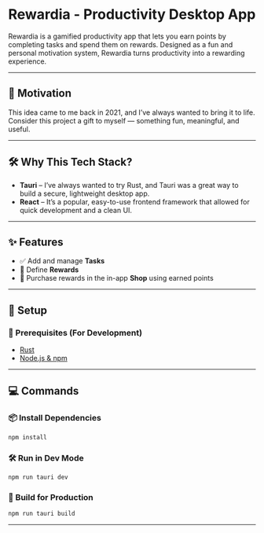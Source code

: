 
# Rewardia - Productivity Desktop App

Rewardia is a gamified productivity app that lets you earn points by completing tasks and spend them on rewards. Designed as a fun and personal motivation system, Rewardia turns productivity into a rewarding experience.

---

## 🚀 Motivation

This idea came to me back in 2021, and I’ve always wanted to bring it to life. Consider this project a gift to myself — something fun, meaningful, and useful.

---

## 🛠️ Why This Tech Stack?

- **Tauri** – I’ve always wanted to try Rust, and Tauri was a great way to build a secure, lightweight desktop app.
- **React** – It’s a popular, easy-to-use frontend framework that allowed for quick development and a clean UI.

---

## ✨ Features

- ✅ Add and manage **Tasks**
- 🎯 Define **Rewards**
- 🛒 Purchase rewards in the in-app **Shop** using earned points

---

## 🧰 Setup

### 🔧 Prerequisites (For Development)

- [Rust](https://www.rust-lang.org/tools/install)
- [Node.js & npm](https://nodejs.org/)

---

## 💻 Commands

### 📦 Install Dependencies

```bash
npm install
```

### 🛠 Run in Dev Mode

```bash
npm run tauri dev
```

### 🔨 Build for Production

```bash
npm run tauri build
```

---